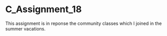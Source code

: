 # C_Assignment_18
This assignment is in reponse the community classes which I joined in the summer vacations.
